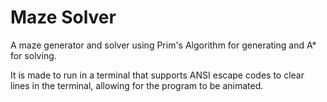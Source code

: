# Maze Solver

A maze generator and solver using Prim's Algorithm for generating and A\* for solving.

It is made to run in a terminal that supports ANSI escape codes to clear lines in the terminal, allowing for the program to be animated.
